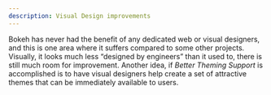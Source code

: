 ```yaml
---
description: Visual Design improvements
---
```

Bokeh has never had the benefit of any dedicated web or visual designers, and this is one area where it suffers compared to some other projects.
Visually, it looks much less “designed by engineers” than it used to, there is still much room for improvement. Another idea, if *Better Theming Support* is accomplished is to have visual designers help create a set of attractive themes that can be immediately available to users.
